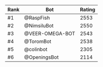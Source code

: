 Rank|Bot|Rating
---|---|---
#1|@RaspFish|2553
#2|@NimsiluBot|2550
#3|@VEER-OMEGA-BOT|2543
#4|@ToromBot|2538
#5|@colinbot|2305
#6|@OpeningsBot|2114
